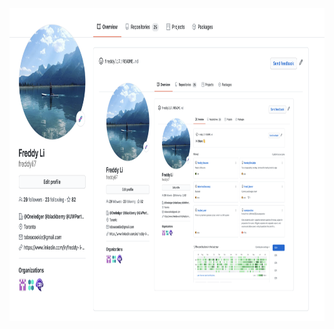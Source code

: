 <img src="https://github.com/freddyli7/freddyli7/blob/master/my_git_profile_3.png" width="900px" height="500px" alt="my_git_profile" /> 
